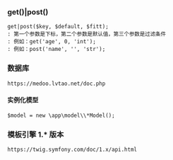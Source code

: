 ### get()|post()
```
get|post($key, $default, $fitt);
: 第一个参数是下标，第二个参数是默认值，第三个参数是过滤条件
: 例如：get('age', 0, 'int');
: 例如：post('name', '', 'str');
```

### 数据库
```
https://medoo.lvtao.net/doc.php
```

#### 实例化模型
```
$model = new \app\model\\*Model();
```

### 模板引擎 1.* 版本
```
https://twig.symfony.com/doc/1.x/api.html
```